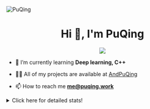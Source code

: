![PuQing](https://user-images.githubusercontent.com/27223114/171565019-9a56fae6-b08b-421f-99db-7e830da42371.png)

<h1 align="center">Hi 👋, I'm PuQing</h1>

<p align="center">
  <img src="https://github-widgetbox.vercel.app/api/profile?username=AndPuQing&data=followers,repositories,stars,commits"/>
</p>

- 🌱 I’m currently learning **Deep learning, C++**

- 👨‍💻 All of my projects are available at [AndPuQing](https://github.com/AndPuQing)

- 📫 How to reach me **me@puqing.work**

<details>
<summary>Click here for detailed stats!</summary>

<!--START_SECTION:waka-->
**I'm a Night 🦉** 

```text
🌞 Morning    37 commits     ██░░░░░░░░░░░░░░░░░░░░░░░   10.05% 
🌆 Daytime    134 commits    █████████░░░░░░░░░░░░░░░░   36.41% 
🌃 Evening    123 commits    ████████░░░░░░░░░░░░░░░░░   33.42% 
🌙 Night      74 commits     █████░░░░░░░░░░░░░░░░░░░░   20.11%

```


📊 **This Week I Spent My Time On** 

```text
💬 Programming Languages: 
Jupyter Notebook         5 hrs 9 mins        █████████████░░░░░░░░░░░░   51.51% 
Python                   3 hrs 33 mins       ████████░░░░░░░░░░░░░░░░░   35.46% 
Markdown                 1 hr 2 mins         ██░░░░░░░░░░░░░░░░░░░░░░░   10.34% 
Other                    15 mins             ░░░░░░░░░░░░░░░░░░░░░░░░░   2.65% 
XML                      0 secs              ░░░░░░░░░░░░░░░░░░░░░░░░░   0.04%

🔥 Editors: 
VS Code                  10 hrs              █████████████████████████   100.0%

💻 Operating System: 
Mac                      8 hrs 13 mins       ████████████████████░░░░░   82.05% 
Linux                    1 hr 46 mins        ████░░░░░░░░░░░░░░░░░░░░░   17.64% 
Windows                  1 min               ░░░░░░░░░░░░░░░░░░░░░░░░░   0.31%

```


<!--END_SECTION:waka-->
</details>
